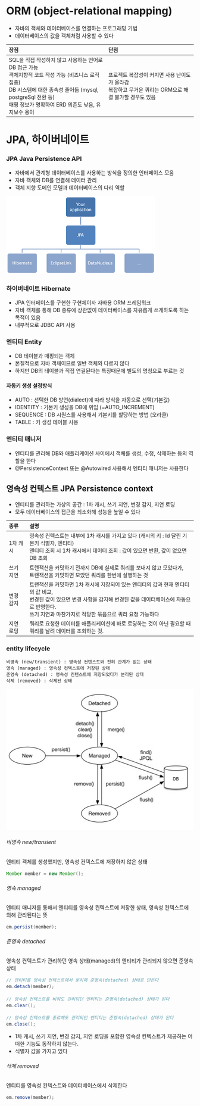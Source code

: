 # ORM (object-relational mapping)
- 자바의 객체와 데이터베이스를 연결하는 프로그래밍 기법
- 데이터베이스의 값을 객체처럼 사용할 수 있다

| 장점                                                                                                                                                    | 단점                                                             |
|:------------------------------------------------------------------------------------------------------------------------------------------------------|:---------------------------------------------------------------|
| SQL을 직접 작성하지 않고 사용하는 언어로 DB 접근 가능<br/>객체지향적 코드 작성 가능 (비즈니스 로직 집중)<br/>DB 시스템에 대한 종속성 줄어듦 (mysql, postgreSql 전환 등)<br/>매핑 정보가 명확하여 ERD 의존도 낮음, 유지보수 용이 | 프로젝트 복잡성이 커지면 사용 난이도가 올라감<br/>복잡하고 무거운 쿼리는 ORM으로 해결 불가할 경우도 있음 |

# JPA, 하이버네이트
### JPA Java Persistence API
- 자바에서 관계형 데이터베이스를 사용하는 방식을 정의한 인터페이스 모음
- 자바 객체와 DB를 연결해 데이터 관리
- 객체 지향 도메인 모델과 데이터베이스의 다리 역할  
<img src="upload/img_jpa.png" />

### 하이버네이트 Hibernate
- JPA 인터페이스를 구현한 구현체이자 자바용 ORM 프레임워크
- 자바 객체를 통해 DB 종류에 상관없이 데이터베이스를 자유롭게 쓰게하도록 하는 목적이 있음
- 내부적으로 JDBC API 사용

### 엔티티 Entity
- DB 테이블과 매핑되는 객체
- 본질적으로 자바 객체이므로 일반 객체와 다르지 않다
- 하지만 DB의 테이블과 직접 연결된다는 특징때문에 별도의 명칭으로 부르는 것

#### 자동키 생성 설정방식
- AUTO : 선택한 DB 방언(dialect)에 따라 방식을 자동으로 선택(기본값)
- IDENTITY : 기본키 생성을 DB에 위임 (=AUTO_INCREMENT)
- SEQUENCE : DB 시퀀스를 사용해서 기본키를 할당하는 방법 (오라클)
- TABLE : 키 생성 테이블 사용

### 엔티티 매니저
- 엔티티를 관리해 DB와 애플리케이션 사이에서 객체를 생성, 수정, 삭제하는 등의 역할을 한다
- @PersistenceContext 또는 @Autowired 사용해서 엔티티 매니저는 사용한다

## 영속성 컨텍스트 JPA Persistence context
- 엔티티를 관리하는 가상의 공간 : 1차 캐시, 쓰기 지연, 변경 감지, 지연 로딩
- 모두 데이터베이스의 접근을 최소화해 성능을 높일 수 있다

| 종류    | 설명                                                                                                                                       |
|:------|:-----------------------------------------------------------------------------------------------------------------------------------------|
| 1차 캐시 | 영속성 컨텍스트는 내부에 1차 캐시를 가지고 있다 (캐시의 키 : Id 달린 기본키 식별자, 엔티티)<br/>엔티티 조회 시 1차 캐시에서 데이터 조회 : 값이 있으면 반환, 값이 없으면 DB 조회                           |
| 쓰기 지연 | 트랜잭션을 커밋하기 전까지 DB에 실제로 쿼리를 보내지 않고 모았다가,<br/>트랜잭션을 커밋하면 모았던 쿼리를 한번에 실행하는 것                                                                |
| 변경 감지 | 트랜잭션을 커밋하면 1차 캐시에 저장되어 있는 엔티티의 값과 현재 엔티티의 값 비교,<br/>변경된 값이 있으면 변경 사항을 감지해 변경된 값을 데이터베이스에 자동으로 반영한다.<br/>쓰기 지연과 마찬가지로 적당한 묶음으로 쿼리 요청 가능하다 |
| 지연 로딩 | 쿼리로 요청한 데이터를 애플리케이션에 바로 로딩하는 것이 아닌 필요할 때 쿼리를 날려 데이터를 조회하는 것.                                                                             |


### entity lifecycle
```
비영속 (new/transient) : 영속성 컨텐스트와 전혀 관계가 없는 상태
영속 (managed) : 영속성 컨텍스트에 저장된 상태
준영속 (detached) : 영속성 컨텐스트에 저장되었다가 분리된 상태
삭제 (removed) : 삭제된 상태
```

<img src="upload/img_entity_lifecycle.png" />

###### 비영속 new/transient
엔티티 객체를 생성했지만, 영속성 컨텍스트에 저장하지 않은 상태
```java
Member member = new Member();
```

###### 영속 managed
엔티티 매니저를 통해서 엔티티를 영속성 컨텍스트에 저장한 상태, 영속성 컨텍스트에 의해 관리된다는 뜻
```java
em.persist(member);
```

###### 준영속 detached
영속성 컨텍스트가 관리하던 영속 상태(managed)의 엔티티가 관리되지 않으면 준영속 상태
```java
// 엔티티를 영속성 컨텍스트에서 분리해 준영속(detached) 상태로 만든다
em.detach(member);

// 영속성 컨텍스트를 비워도 관리되던 엔티티는 준영속(detached) 상태가 된다
em.clear();

// 영속성 컨텍스트를 종료해도 관리되던 엔티티는 준영속(detached) 상태가 된다
em.close();
```
- 1차 캐시, 쓰기 지연, 변경 감지, 지연 로딩을 포함한 영속성 컨텍스트가 제공하는 어떠한 기능도 동작하지 않는다.
- 식별자 값을 가지고 있다

###### 삭제 removed
엔티티를 영속성 컨텍스트와 데이터베이스에서 삭제한다
```java
em.remove(member);
```